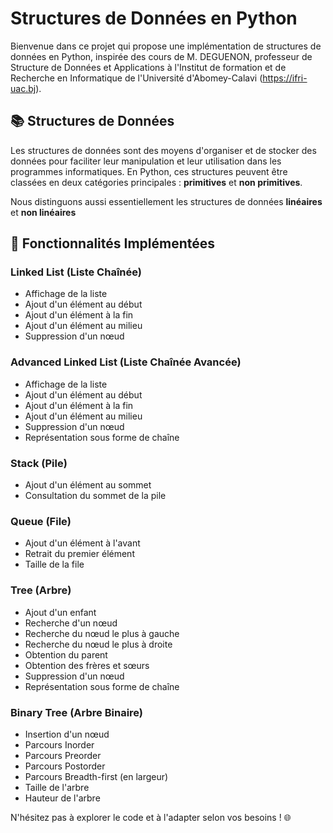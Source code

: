 # Structures de Données en Python

Bienvenue dans ce projet qui propose une implémentation de structures de données en Python, inspirée des cours de M. DEGUENON, professeur de Structure de Données et Applications à l'Institut de formation et de Recherche en Informatique de l'Université d'Abomey-Calavi (https://ifri-uac.bj).

## 📚 Structures de Données

Les structures de données sont des moyens d'organiser et de stocker des données pour faciliter leur manipulation et leur utilisation dans les programmes informatiques. En Python, ces structures peuvent être classées en deux catégories principales : **primitives** et **non primitives**.

Nous distinguons aussi essentiellement les structures de données **linéaires** et **non linéaires**

## 🚀 Fonctionnalités Implémentées

### Linked List (Liste Chaînée)
- Affichage de la liste
- Ajout d'un élément au début
- Ajout d'un élément à la fin
- Ajout d'un élément au milieu
- Suppression d'un nœud

### Advanced Linked List (Liste Chaînée Avancée)
- Affichage de la liste
- Ajout d'un élément au début
- Ajout d'un élément à la fin
- Ajout d'un élément au milieu
- Suppression d'un nœud
- Représentation sous forme de chaîne

### Stack (Pile)
- Ajout d'un élément au sommet
- Consultation du sommet de la pile

### Queue (File)
- Ajout d'un élément à l'avant
- Retrait du premier élément
- Taille de la file

### Tree (Arbre)
- Ajout d'un enfant
- Recherche d'un nœud
- Recherche du nœud le plus à gauche
- Recherche du nœud le plus à droite
- Obtention du parent
- Obtention des frères et sœurs
- Suppression d'un nœud
- Représentation sous forme de chaîne

### Binary Tree (Arbre Binaire)
- Insertion d'un nœud
- Parcours Inorder
- Parcours Preorder
- Parcours Postorder
- Parcours Breadth-first (en largeur)
- Taille de l'arbre
- Hauteur de l'arbre

N'hésitez pas à explorer le code et à l'adapter selon vos besoins ! 🌐